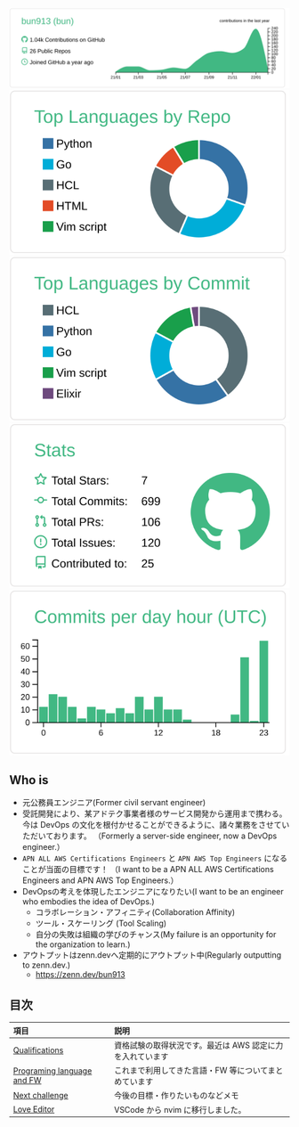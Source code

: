 [![](https://raw.githubusercontent.com/bun913/bun913/main/profile-summary-card-output/vue/0-profile-details.svg)](https://github.com/bun913/github-profile-summary-cards)
[![](https://raw.githubusercontent.com/bun913/bun913/main/profile-summary-card-output/vue/1-repos-per-language.svg)](https://github.com/bun913/github-profile-summary-cards) [![](https://raw.githubusercontent.com/bun913/bun913/main/profile-summary-card-output/vue/2-most-commit-language.svg)](https://github.com/bun913/github-profile-summary-cards)
[![](https://raw.githubusercontent.com/bun913/bun913/main/profile-summary-card-output/vue/3-stats.svg)](https://github.com/bun913/github-profile-summary-cards) [![](https://raw.githubusercontent.com/bun913/bun913/main/profile-summary-card-output/vue/4-productive-time.svg)](https://github.com/bun913/github-profile-summary-cards)

## Who is

- 元公務員エンジニア(Former civil servant engineer)
- 受託開発により、某アドテク事業者様のサービス開発から運用まで携わる。今は DevOps の文化を根付かせることができるように、諸々業務をさせていただいております。
  （Formerly a server-side engineer, now a DevOps engineer.）
- `APN ALL AWS Certifications Engineers` と `APN AWS Top Engineers` になることが当面の目標です！
  （I want to be a APN ALL AWS Certifications Engineers and APN AWS Top Engineers.）
- DevOpsの考えを体現したエンジニアになりたい(I want to be an engineer who embodies the idea of DevOps.)
  - コラボレーション・アフィニティ(Collaboration Affinity)
  - ツール・スケーリング (Tool Scaling)
  - 自分の失敗は組織の学びのチャンス(My failure is an opportunity for the organization to learn.)
- アウトプットはzenn.devへ定期的にアウトプット中(Regularly outputting to zenn.dev.)
  - https://zenn.dev/bun913


## 目次

| 項目                                                           | 説明                                                      |
| :------------------------------------------------------------- | :-------------------------------------------------------- |
| [Qualifications](./profile/certified.md)                       | 資格試験の取得状況です。最近は AWS 認定に力を入れています |
| [Programing language and FW](./profile/programing_language.md) | これまで利用してきた言語・FW 等についてまとめています     |
| [Next challenge](./profile/next_challenge.md)                  | 今後の目標・作りたいものなどメモ                          |
| [Love Editor](./profile/editor.md)                             | VSCode から nvim に移行しました。                         |
